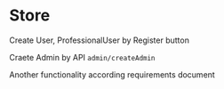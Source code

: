# Store

Create User, ProfessionalUser by Register button

Craete Admin by API `admin/createAdmin`

Another functionality according requirements document
